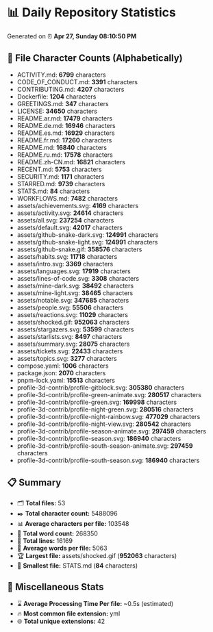 # 📊 Daily Repository Statistics
Generated on ⏰ **Apr 27, Sunday 08:10:50 PM**

## 📂 File Character Counts (Alphabetically)
- ACTIVITY.md: **6799** characters
- CODE_OF_CONDUCT.md: **3391** characters
- CONTRIBUTING.md: **4207** characters
- Dockerfile: **1204** characters
- GREETINGS.md: **347** characters
- LICENSE: **34650** characters
- README.ar.md: **17479** characters
- README.de.md: **16946** characters
- README.es.md: **16929** characters
- README.fr.md: **17260** characters
- README.md: **16840** characters
- README.ru.md: **17578** characters
- README.zh-CN.md: **16821** characters
- RECENT.md: **5753** characters
- SECURITY.md: **1171** characters
- STARRED.md: **9739** characters
- STATS.md: **84** characters
- WORKFLOWS.md: **7482** characters
- assets/achievements.svg: **4169** characters
- assets/activity.svg: **24614** characters
- assets/all.svg: **237254** characters
- assets/default.svg: **42017** characters
- assets/github-snake-dark.svg: **124991** characters
- assets/github-snake-light.svg: **124991** characters
- assets/github-snake.gif: **358576** characters
- assets/habits.svg: **11718** characters
- assets/intro.svg: **3369** characters
- assets/languages.svg: **17919** characters
- assets/lines-of-code.svg: **3308** characters
- assets/mine-dark.svg: **38492** characters
- assets/mine-light.svg: **38465** characters
- assets/notable.svg: **347685** characters
- assets/people.svg: **55506** characters
- assets/reactions.svg: **11029** characters
- assets/shocked.gif: **952063** characters
- assets/stargazers.svg: **53599** characters
- assets/starlists.svg: **8497** characters
- assets/summary.svg: **28075** characters
- assets/tickets.svg: **22433** characters
- assets/topics.svg: **3277** characters
- compose.yaml: **1006** characters
- package.json: **2070** characters
- pnpm-lock.yaml: **15513** characters
- profile-3d-contrib/profile-gitblock.svg: **305380** characters
- profile-3d-contrib/profile-green-animate.svg: **280517** characters
- profile-3d-contrib/profile-green.svg: **169998** characters
- profile-3d-contrib/profile-night-green.svg: **280516** characters
- profile-3d-contrib/profile-night-rainbow.svg: **477029** characters
- profile-3d-contrib/profile-night-view.svg: **280542** characters
- profile-3d-contrib/profile-season-animate.svg: **297459** characters
- profile-3d-contrib/profile-season.svg: **186940** characters
- profile-3d-contrib/profile-south-season-animate.svg: **297459** characters
- profile-3d-contrib/profile-south-season.svg: **186940** characters

## 📋 Summary
- 🗂️ **Total files:** 53
- ✒️ **Total character count:** 5488096
- 📊 **Average characters per file:** 103548
- 📝 **Total word count:** 268350
- 🧾 **Total lines:** 16169
- 📐 **Average words per file:** 5063
- 🏆 **Largest file:** assets/shocked.gif (**952063** characters)
- 🥉 **Smallest file:** STATS.md (**84** characters)

## 🌟 Miscellaneous Stats
- ⌛ **Average Processing Time Per file:** ~0.5s (estimated)
- 🔥 **Most common file extension:** yml
- 🌐 **Total unique extensions:** 42
